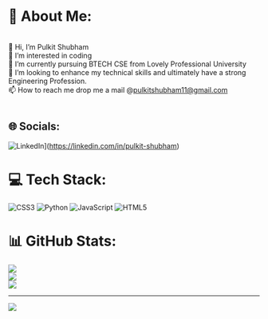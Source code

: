 # 💫 About Me:
<br>    👋 Hi, I’m Pulkit Shubham<br>    👀 I’m interested in coding<br>    🌱 I’m currently pursuing BTECH CSE from Lovely Professional University<br>    💞️ I’m looking to enhance my technical skills and ultimately have a strong Engineering Profession.<br>    📫 How to reach me drop me a mail @pulkitshubham11@gmail.com<br><br>


## 🌐 Socials:
![LinkedIn](https://img.shields.io/badge/LinkedIn-%230077B5.svg?logo=linkedin&logoColor=white)](https://linkedin.com/in/pulkit-shubham) 

# 💻 Tech Stack:
![CSS3](https://img.shields.io/badge/css3-%231572B6.svg?style=for-the-badge&logo=css3&logoColor=white) ![Python](https://img.shields.io/badge/python-3670A0?style=for-the-badge&logo=python&logoColor=ffdd54) ![JavaScript](https://img.shields.io/badge/javascript-%23323330.svg?style=for-the-badge&logo=javascript&logoColor=%23F7DF1E) ![HTML5](https://img.shields.io/badge/html5-%23E34F26.svg?style=for-the-badge&logo=html5&logoColor=white)
# 📊 GitHub Stats:
![](https://github-readme-stats.vercel.app/api?username=PulkitShubham&theme=dark&hide_border=false&include_all_commits=false&count_private=false)<br/>
![](https://github-readme-streak-stats.herokuapp.com/?user=PulkitShubham&theme=dark&hide_border=false)<br/>
![](https://github-readme-stats.vercel.app/api/top-langs/?username=PulkitShubham&theme=dark&hide_border=false&include_all_commits=false&count_private=false&layout=compact)

---
[![](https://visitcount.itsvg.in/api?id=PulkitShubham&icon=0&color=0)](https://visitcount.itsvg.in)

